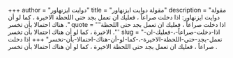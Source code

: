 +++
author = "دوايت ايزنهاور"
title = "مقولة دوايت ايزنهاور"
description = "مقولة دوايت ايزنهاور: اذا دخلت صراعاً ، فعليك ان تعمل بجد حتى اللحظة الاخيرة ، كما لو أن هناك احتمالا بأن تخسر ."
quote = '''اذا دخلت صراعاً ، فعليك ان تعمل بجد حتى اللحظة الاخيرة ، كما لو أن هناك احتمالا بأن تخسر .'''
slug = "اذا-دخلت-صراعاً-،-فعليك-ان-تعمل-بجد-حتى-اللحظة-الاخيرة-،-كما-لو-أن-هناك-احتمالا-بأن-تخسر"
+++
اذا دخلت صراعاً ، فعليك ان تعمل بجد حتى اللحظة الاخيرة ، كما لو أن هناك احتمالا بأن تخسر .

